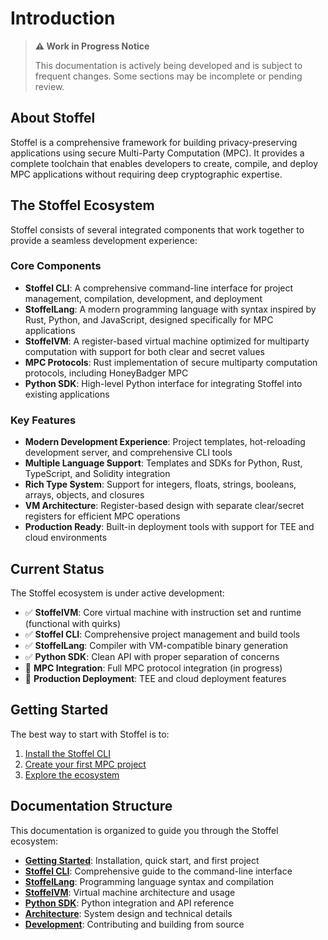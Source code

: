 # Introduction

> **⚠️ Work in Progress Notice**
>
> This documentation is actively being developed and is subject to frequent changes.
> Some sections may be incomplete or pending review.

## About Stoffel

Stoffel is a comprehensive framework for building privacy-preserving applications using secure Multi-Party Computation (MPC). It provides a complete toolchain that enables developers to create, compile, and deploy MPC applications without requiring deep cryptographic expertise.

## The Stoffel Ecosystem

Stoffel consists of several integrated components that work together to provide a seamless development experience:

### Core Components

- **Stoffel CLI**: A comprehensive command-line interface for project management, compilation, development, and deployment
- **StoffelLang**: A modern programming language with syntax inspired by Rust, Python, and JavaScript, designed specifically for MPC applications
- **StoffelVM**: A register-based virtual machine optimized for multiparty computation with support for both clear and secret values
- **MPC Protocols**: Rust implementation of secure multiparty computation protocols, including HoneyBadger MPC
- **Python SDK**: High-level Python interface for integrating Stoffel into existing applications

### Key Features

- **Modern Development Experience**: Project templates, hot-reloading development server, and comprehensive CLI tools
- **Multiple Language Support**: Templates and SDKs for Python, Rust, TypeScript, and Solidity integration
- **Rich Type System**: Support for integers, floats, strings, booleans, arrays, objects, and closures
- **VM Architecture**: Register-based design with separate clear/secret registers for efficient MPC operations
- **Production Ready**: Built-in deployment tools with support for TEE and cloud environments

## Current Status

The Stoffel ecosystem is under active development:

- ✅ **StoffelVM**: Core virtual machine with instruction set and runtime (functional with quirks)
- ✅ **Stoffel CLI**: Comprehensive project management and build tools
- ✅ **StoffelLang**: Compiler with VM-compatible binary generation
- ✅ **Python SDK**: Clean API with proper separation of concerns
- 🚧 **MPC Integration**: Full MPC protocol integration (in progress)
- 🚧 **Production Deployment**: TEE and cloud deployment features

## Getting Started

The best way to start with Stoffel is to:

1. [Install the Stoffel CLI](./getting-started/installation.md)
2. [Create your first MPC project](./getting-started/first-project.md)
3. [Explore the ecosystem](./introduction/ecosystem.md)

## Documentation Structure

This documentation is organized to guide you through the Stoffel ecosystem:

- **[Getting Started](./getting-started/installation.md)**: Installation, quick start, and first project
- **[Stoffel CLI](./cli/overview.md)**: Comprehensive guide to the command-line interface
- **[StoffelLang](./stoffel-lang/overview.md)**: Programming language syntax and compilation
- **[StoffelVM](./stoffel-vm/overview.md)**: Virtual machine architecture and usage
- **[Python SDK](./python-sdk/overview.md)**: Python integration and API reference
- **[Architecture](./architecture/system.md)**: System design and technical details
- **[Development](./development/contributing.md)**: Contributing and building from source
